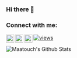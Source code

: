 ### Hi there 👋

<!--
**AyoubMaatouch/AyoubMaatouch** is a ✨ _special_ ✨ repository because its `README.md` (this file) appears on your GitHub profile.

Here are some ideas to get you started:

- 🔭 I’m currently working on ...
- 🌱 I’m currently learning ...
- 👯 I’m looking to collaborate on ...
- 🤔 I’m looking for help with ...
- 💬 Ask me about ...
- 📫 How to reach me: ...
- 😄 Pronouns: ...
- ⚡ Fun fact: ...
-->

### Connect with me:

[<img align="left" alt="AyoubMaatouch | Twitter" width="22px" src="https://cdn.jsdelivr.net/npm/simple-icons@v3/icons/twitter.svg" />][twitter]
[<img align="left" alt="AyoubMaatouch | LinkedIn" width="22px" src="https://cdn.jsdelivr.net/npm/simple-icons@v3/icons/linkedin.svg" />][linkedin]
[<img align="left" alt="AyoubMaatouch | Instagram" width="22px" src="https://cdn.jsdelivr.net/npm/simple-icons@v3/icons/instagram.svg" />][instagram]
[![views](https://komarev.com/ghpvc/?username=AyoubMaatouch&label=Profile%20views&color=fe75a9&style=flat)](https://github.com/AyoubMaatouch/)
<br />

<img align="left" alt="Maatouch's Github Stats" src="https://github-readme-stats.vercel.app/api?username=AyoubMaatouch&show_icons=true&hide_border=true" />

[website]: https://www.maatouch.com/
[twitter]: https://twitter.com/AyoubMaatouch
[instagram]: https://instagram.com/ma3touch
[linkedin]: https://www.linkedin.com/in/ayoub-maatouch-624862187/
